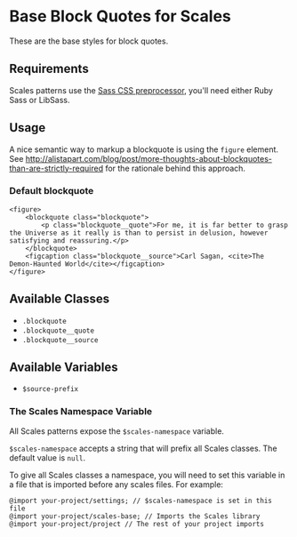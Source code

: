 # Base Block Quotes for Scales

These are the base styles for block quotes.

## Requirements

Scales patterns use the [Sass CSS preprocessor](http://sass-lang.com/), you'll need either Ruby Sass or LibSass.

## Usage

A nice semantic way to markup a blockquote is using the `figure` element. See http://alistapart.com/blog/post/more-thoughts-about-blockquotes-than-are-strictly-required for the rationale behind this approach.

### Default blockquote
```
<figure>
    <blockquote class="blockquote">
        <p class="blockquote__quote">For me, it is far better to grasp the Universe as it really is than to persist in delusion, however satisfying and reassuring.</p>
    </blockquote>
    <figcaption class="blockquote__source">Carl Sagan, <cite>The Demon-Haunted World</cite></figcaption>
</figure>
```

## Available Classes

* `.blockquote`
* `.blockquote__quote`
* `.blockquote__source`

## Available Variables

* `$source-prefix`

### The Scales Namespace Variable

All Scales patterns expose the `$scales-namespace` variable.

`$scales-namespace` accepts a string that will prefix all Scales classes. The default value is `null`.

To give all Scales classes a namespace, you will need to set this variable in a file that is imported before any scales files. For example:

```
@import your-project/settings; // $scales-namespace is set in this file
@import your-project/scales-base; // Imports the Scales library
@import your-project/project // The rest of your project imports
```

